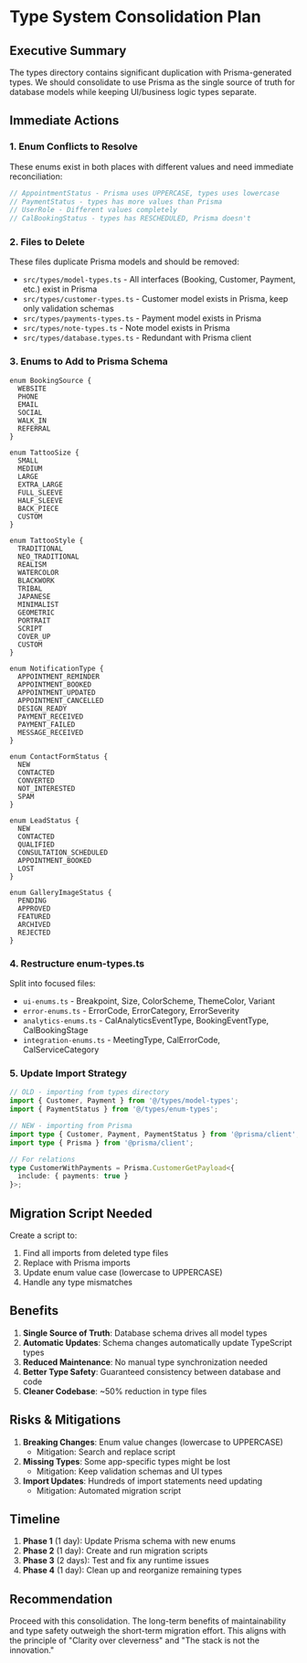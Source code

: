 # Type System Consolidation Plan

## Executive Summary
The types directory contains significant duplication with Prisma-generated types. We should consolidate to use Prisma as the single source of truth for database models while keeping UI/business logic types separate.

## Immediate Actions

### 1. Enum Conflicts to Resolve
These enums exist in both places with different values and need immediate reconciliation:

```typescript
// AppointmentStatus - Prisma uses UPPERCASE, types uses lowercase
// PaymentStatus - types has more values than Prisma
// UserRole - Different values completely
// CalBookingStatus - types has RESCHEDULED, Prisma doesn't
```

### 2. Files to Delete
These files duplicate Prisma models and should be removed:
- `src/types/model-types.ts` - All interfaces (Booking, Customer, Payment, etc.) exist in Prisma
- `src/types/customer-types.ts` - Customer model exists in Prisma, keep only validation schemas
- `src/types/payments-types.ts` - Payment model exists in Prisma
- `src/types/note-types.ts` - Note model exists in Prisma
- `src/types/database.types.ts` - Redundant with Prisma client

### 3. Enums to Add to Prisma Schema
```prisma
enum BookingSource {
  WEBSITE
  PHONE
  EMAIL
  SOCIAL
  WALK_IN
  REFERRAL
}

enum TattooSize {
  SMALL
  MEDIUM
  LARGE
  EXTRA_LARGE
  FULL_SLEEVE
  HALF_SLEEVE
  BACK_PIECE
  CUSTOM
}

enum TattooStyle {
  TRADITIONAL
  NEO_TRADITIONAL
  REALISM
  WATERCOLOR
  BLACKWORK
  TRIBAL
  JAPANESE
  MINIMALIST
  GEOMETRIC
  PORTRAIT
  SCRIPT
  COVER_UP
  CUSTOM
}

enum NotificationType {
  APPOINTMENT_REMINDER
  APPOINTMENT_BOOKED
  APPOINTMENT_UPDATED
  APPOINTMENT_CANCELLED
  DESIGN_READY
  PAYMENT_RECEIVED
  PAYMENT_FAILED
  MESSAGE_RECEIVED
}

enum ContactFormStatus {
  NEW
  CONTACTED
  CONVERTED
  NOT_INTERESTED
  SPAM
}

enum LeadStatus {
  NEW
  CONTACTED
  QUALIFIED
  CONSULTATION_SCHEDULED
  APPOINTMENT_BOOKED
  LOST
}

enum GalleryImageStatus {
  PENDING
  APPROVED
  FEATURED
  ARCHIVED
  REJECTED
}
```

### 4. Restructure enum-types.ts
Split into focused files:
- `ui-enums.ts` - Breakpoint, Size, ColorScheme, ThemeColor, Variant
- `error-enums.ts` - ErrorCode, ErrorCategory, ErrorSeverity
- `analytics-enums.ts` - CalAnalyticsEventType, BookingEventType, CalBookingStage
- `integration-enums.ts` - MeetingType, CalErrorCode, CalServiceCategory

### 5. Update Import Strategy
```typescript
// OLD - importing from types directory
import { Customer, Payment } from '@/types/model-types';
import { PaymentStatus } from '@/types/enum-types';

// NEW - importing from Prisma
import type { Customer, Payment, PaymentStatus } from '@prisma/client';
import type { Prisma } from '@prisma/client';

// For relations
type CustomerWithPayments = Prisma.CustomerGetPayload<{
  include: { payments: true }
}>;
```

## Migration Script Needed
Create a script to:
1. Find all imports from deleted type files
2. Replace with Prisma imports
3. Update enum value case (lowercase to UPPERCASE)
4. Handle any type mismatches

## Benefits
1. **Single Source of Truth**: Database schema drives all model types
2. **Automatic Updates**: Schema changes automatically update TypeScript types
3. **Reduced Maintenance**: No manual type synchronization needed
4. **Better Type Safety**: Guaranteed consistency between database and code
5. **Cleaner Codebase**: ~50% reduction in type files

## Risks & Mitigations
1. **Breaking Changes**: Enum value changes (lowercase to UPPERCASE)
   - Mitigation: Search and replace script
2. **Missing Types**: Some app-specific types might be lost
   - Mitigation: Keep validation schemas and UI types
3. **Import Updates**: Hundreds of import statements need updating
   - Mitigation: Automated migration script

## Timeline
1. **Phase 1** (1 day): Update Prisma schema with new enums
2. **Phase 2** (1 day): Create and run migration scripts
3. **Phase 3** (2 days): Test and fix any runtime issues
4. **Phase 4** (1 day): Clean up and reorganize remaining types

## Recommendation
Proceed with this consolidation. The long-term benefits of maintainability and type safety outweigh the short-term migration effort. This aligns with the principle of "Clarity over cleverness" and "The stack is not the innovation."
